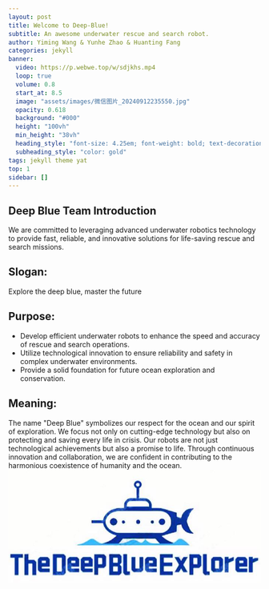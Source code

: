 ```yaml
---
layout: post
title: Welcome to Deep-Blue!
subtitle: An awesome underwater rescue and search robot.
author: Yiming Wang & Yunhe Zhao & Huanting Fang
categories: jekyll
banner:
  video: https://p.webwe.top/w/sdjkhs.mp4
  loop: true
  volume: 0.8
  start_at: 8.5
  image: "assets/images/微信图片_20240912235550.jpg"
  opacity: 0.618
  background: "#000"
  height: "100vh"
  min_height: "38vh"
  heading_style: "font-size: 4.25em; font-weight: bold; text-decoration: underline"
  subheading_style: "color: gold"
tags: jekyll theme yat
top: 1
sidebar: []
---
```


## Deep Blue Team Introduction

  We are committed to leveraging advanced underwater robotics technology to provide fast, reliable, and innovative solutions for life-saving rescue and search missions.
## Slogan:

Explore the deep blue, master the future
## Purpose:

- Develop efficient underwater robots to enhance the speed and accuracy of rescue and search operations.
- Utilize technological innovation to ensure reliability and safety in complex underwater environments.
- Provide a solid foundation for future ocean exploration and conservation.
## Meaning:

The name "Deep Blue" symbolizes our respect for the ocean and our spirit of exploration. We focus not only on cutting-edge technology but also on protecting and saving every life in crisis. Our robots are not just technological achievements but also a promise to life. Through continuous innovation and collaboration, we are confident in contributing to the harmonious coexistence of humanity and the ocean.
![logo](https://github.com/Three-Explorer/-/blob/main/logo.jpg)






